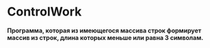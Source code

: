# ControlWork
**Программа, которая из имеющегося массива строк формирует массив из строк, длина которых меньше или равна 3 символам.**
